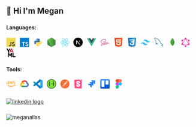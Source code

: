 <h2 align="left">👋 Hi I'm Megan</h2>

###

<div align="left">
  <div align="left">
    <h4>Languages:</h4>
    <img src="https://raw.githubusercontent.com/devicons/devicon/master/icons/javascript/javascript-original.svg" height="25" alt="javascript logo"  />
    <img width="3" />
    <img src="https://raw.githubusercontent.com/devicons/devicon/master/icons/typescript/typescript-original.svg" height="25" alt="typescript logo"  />
    <img width="3" />
    <img src="https://raw.githubusercontent.com/devicons/devicon/master/icons/python/python-original.svg" height="25" alt="python logo"  />
    <img width="3" />
    <img src="https://raw.githubusercontent.com/devicons/devicon/master/icons/nodejs/nodejs-original.svg" height="25" alt="nodejs logo"  />
    <img width="3" />
    <img src="https://raw.githubusercontent.com/devicons/devicon/master/icons/react/react-original.svg" height="25" alt="react logo"  />
    <img width="3" />
    <img src="https://raw.githubusercontent.com/devicons/devicon/master/icons/nextjs/nextjs-original.svg" height="25" alt="nextjs logo"  />
    <img width="3" />
    <img src="https://raw.githubusercontent.com/devicons/devicon/master/icons/vuejs/vuejs-original.svg" height="25" alt="vuejs logo"  />
    <img width="3" />
    <img src="https://raw.githubusercontent.com/devicons/devicon/master/icons/sass/sass-original.svg" height="25" alt="sass logo"  />
    <img width="3" />
    <img src="https://raw.githubusercontent.com/devicons/devicon/master/icons/html5/html5-original.svg" height="25" alt="html5 logo"  />
    <img width="3" />
    <img src="https://raw.githubusercontent.com/devicons/devicon/master/icons/css3/css3-original.svg" height="25" alt="css3 logo"  />
    <img width="3" />
    <img src="https://raw.githubusercontent.com/devicons/devicon/master/icons/tailwindcss/tailwindcss-original.svg" height="25" alt="tailwindcss logo"  />
    <img width="3" />
    <img src="https://raw.githubusercontent.com/devicons/devicon/master/icons/mysql/mysql-original.svg" height="25" alt="mysql logo"  />
    <img width="3" />
    <img src="https://raw.githubusercontent.com/devicons/devicon/master/icons/mongodb/mongodb-original.svg" height="25" alt="mongodb logo"  />
    <img width="3" />
    <img src="https://raw.githubusercontent.com/devicons/devicon/master/icons/graphql/graphql-plain.svg" height="25" alt="graphql logo"  />
    <img width="3" />
    <img src="https://raw.githubusercontent.com/devicons/devicon/master/icons/yaml/yaml-original.svg" height="25" alt="yaml logo"  />
  </div>
  <div align="left">
    <h4>Tools:</h4>
    <img src="https://raw.githubusercontent.com/devicons/devicon/master/icons/amazonwebservices/amazonwebservices-plain-wordmark.svg" height="25" alt="aws logo"  />
    <img width="3" />
    <img src="https://raw.githubusercontent.com/devicons/devicon/master/icons/googlecloud/googlecloud-original.svg" height="25" alt="gcp logo"  />
    <img width="3" />
    <img src="https://raw.githubusercontent.com/devicons/devicon/master/icons/vscode/vscode-original.svg" height="25" alt="vscode logo"  />
    <img width="3" />
    <img src="https://raw.githubusercontent.com/devicons/devicon/master/icons/swagger/swagger-original.svg" height="25" alt="swagger logo"  />
    <img width="3" />
    <img src="https://raw.githubusercontent.com/devicons/devicon/master/icons/postman/postman-original.svg" height="25" alt="postman logo"  />
    <img width="3" />
    <img src="https://raw.githubusercontent.com/devicons/devicon/master/icons/storybook/storybook-original.svg" height="25" alt="storybook logo"  />
    <img width="3" />
    <img src="https://raw.githubusercontent.com/devicons/devicon/master/icons/jira/jira-original.svg" height="25" alt="jira logo"  />
    <img width="3" />
    <img src="https://raw.githubusercontent.com/devicons/devicon/master/icons/trello/trello-original.svg" height="25" alt="trello logo"  />
    <img width="3" />
    <img src="https://raw.githubusercontent.com/devicons/devicon/master/icons/figma/figma-original.svg" height="25" alt="figma logo"  />
  </div>
</div>

###

<div align="left">
  <a href="https://www.linkedin.com/in/meganallas/" target="_blank">
    <img src="https://img.shields.io/static/v1?message=LinkedIn&logo=linkedin&label=&color=0077B5&logoColor=white&labelColor=&style=for-the-badge" height="35" alt="linkedin logo"  />
  </a>
</div>

###

<p><img align="center" src="https://github-readme-stats.vercel.app/api/top-langs?username=meganallas&show_icons=true&locale=en&layout=compact" alt="meganallas" /></p>
